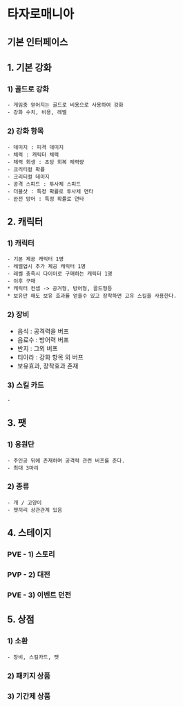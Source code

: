 # 타자로매니아
## 기본 인터페이스


## 1. 기본 강화
### 1) 골드로 강화 
    - 게임중 얻어지는 골드로 비용으로 사용하여 강화
    - 강화 수치, 비용, 레벨
  
### 2) 강화 항목
    - 데미지 : 피격 데미지
    - 체력 : 캐릭터 체력
    - 체력 회생 : 초당 회복 체력량
    - 크리티컬 확률 
    - 크리티컬 데미지 
    - 공격 스피드 : 투사체 스피드
    - 더블샷 : 특정 확률로 투사체 연타
    - 완전 방어 : 특정 확률로 연타

## 2. 캐릭터
### 1) 캐릭터
    - 기본 제공 캐릭터 1명
    - 레벨업시 추가 제공 캐릭터 1명
    - 레벨 충족시 다이아로 구매하는 캐릭터 1명 
    - 이후 구매 
    * 캐릭터 컨셉 -> 공겨형, 방어형, 골드형등 
    * 보유만 해도 보유 효과를 얻을수 있고 장착하면 고유 스킬을 사용한다.

### 2) 장비
   - 음식 : 공격력을 버프
   - 음료수 : 방어력 버프
   - 반지 : 그외 버프
   - 티아라 : 강화 항목 외 버프
   - 보유효과, 장착효과 존재
### 3) 스킬 카드
    - 
## 3. 팻
### 1) 응원단 
    - 주인공 뒤에 존재하며 공격력 관련 버프를 준다. 
    - 최대 3마리

### 2) 종류
    - 개 / 고양이
    - 팻끼리 상관관계 있음

## 4. 스테이지 
### PVE - 1) 스토리
### PVP - 2) 대전
### PVE - 3) 이벤트 던전 

## 5. 상점
### 1) 소환
    - 장비, 스킬카드, 팻
### 2) 패키지 상품
### 3) 기간제 상품

